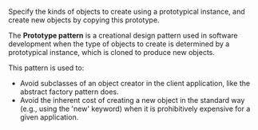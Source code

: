 Specify the kinds of objects to create using a prototypical instance, and create new objects by copying this prototype.

The **Prototype pattern** is a creational design pattern used in software development when the type of objects to create is determined by a prototypical instance, which is cloned to produce new objects.

This pattern is used to:
* Avoid subclasses of an object creator in the client application, like the abstract factory pattern does.
* Avoid the inherent cost of creating a new object in the standard way (e.g., using the 'new' keyword) when it is prohibitively expensive for a given application.